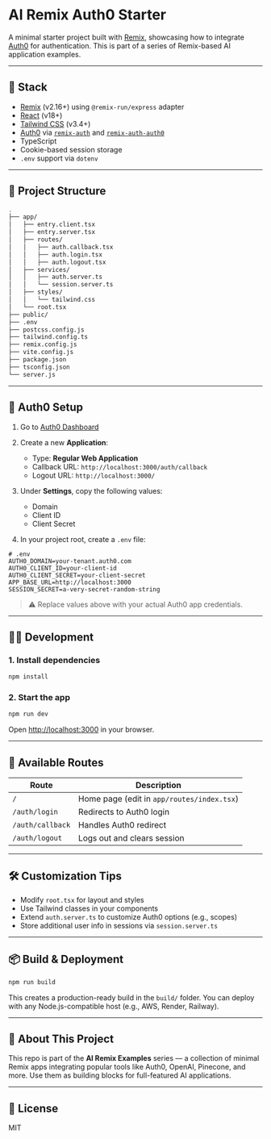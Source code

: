 # AI Remix Auth0 Starter

A minimal starter project built with [Remix](https://remix.run/), showcasing how to integrate [Auth0](https://auth0.com/) for authentication. This is part of a series of Remix-based AI application examples.

---

## 🚀 Stack

- [Remix](https://remix.run/) (v2.16+) using `@remix-run/express` adapter
- [React](https://reactjs.org/) (v18+)
- [Tailwind CSS](https://tailwindcss.com/) (v3.4+)
- [Auth0](https://auth0.com/) via [`remix-auth`](https://github.com/sergiodxa/remix-auth) and [`remix-auth-auth0`](https://github.com/sergiodxa/remix-auth-auth0)
- TypeScript
- Cookie-based session storage
- `.env` support via `dotenv`

---

## 📁 Project Structure

```bash
.
├── app/
│   ├── entry.client.tsx
│   ├── entry.server.tsx
│   ├── routes/
│   │   ├── auth.callback.tsx
│   │   ├── auth.login.tsx
│   │   ├── auth.logout.tsx
│   ├── services/
│   │   ├── auth.server.ts
│   │   └── session.server.ts
│   ├── styles/
│   │   └── tailwind.css
│   └── root.tsx
├── public/
├── .env
├── postcss.config.js
├── tailwind.config.ts
├── remix.config.js
├── vite.config.js
├── package.json
├── tsconfig.json
└── server.js
```

---

## 🔐 Auth0 Setup

1. Go to [Auth0 Dashboard](https://manage.auth0.com/)
2. Create a new **Application**:
   - Type: **Regular Web Application**
   - Callback URL: `http://localhost:3000/auth/callback`
   - Logout URL: `http://localhost:3000/`

3. Under **Settings**, copy the following values:
   - Domain
   - Client ID
   - Client Secret

4. In your project root, create a `.env` file:

```env
# .env
AUTH0_DOMAIN=your-tenant.auth0.com
AUTH0_CLIENT_ID=your-client-id
AUTH0_CLIENT_SECRET=your-client-secret
APP_BASE_URL=http://localhost:3000
SESSION_SECRET=a-very-secret-random-string
```

> ⚠️ Replace values above with your actual Auth0 app credentials.

---

## 🧑‍💻 Development

### 1. Install dependencies

```bash
npm install
```

### 2. Start the app

```bash
npm run dev
```

Open [http://localhost:3000](http://localhost:3000) in your browser.

---

## 📄 Available Routes

| Route             | Description                        |
|------------------|------------------------------------|
| `/`              | Home page (edit in `app/routes/index.tsx`) |
| `/auth/login`    | Redirects to Auth0 login           |
| `/auth/callback` | Handles Auth0 redirect             |
| `/auth/logout`   | Logs out and clears session        |

---

## 🛠 Customization Tips

- Modify `root.tsx` for layout and styles
- Use Tailwind classes in your components
- Extend `auth.server.ts` to customize Auth0 options (e.g., scopes)
- Store additional user info in sessions via `session.server.ts`

---

## 📦 Build & Deployment

```bash
npm run build
```

This creates a production-ready build in the `build/` folder. You can deploy with any Node.js-compatible host (e.g., AWS, Render, Railway).

---

## 🧠 About This Project

This repo is part of the **AI Remix Examples** series — a collection of minimal Remix apps integrating popular tools like Auth0, OpenAI, Pinecone, and more. Use them as building blocks for full-featured AI applications.

---

## 📄 License

MIT
